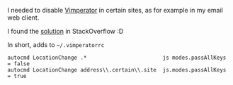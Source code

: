 I needed to disable [Vimperator](http://www.vimperator.org/vimperator) in certain sites, as for example in my email web client.

I found the [solution](http://stackoverflow.com/questions/14271624/disable-vimperator-temporarily) in StackOverflow :D

In short, adds to  `~/.vimperatorrc`

```
autocmd LocationChange .*                        js modes.passAllKeys = false
autocmd LocationChange address\\.certain\\.site  js.modes.passAllKeys = true
```
